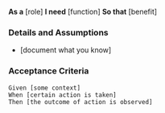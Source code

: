 **As a** [role] 
**I need** [function] 
**So that** [benefit] 

### Details and Assumptions
* [document what you know]
 
### Acceptance Criteria 
  
```gherkin
Given [some context]
When [certain action is taken]
Then [the outcome of action is observed]

